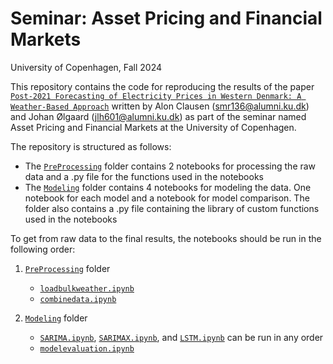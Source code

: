 # Seminar: Asset Pricing and Financial Markets
University of Copenhagen, Fall 2024

This repository contains the code for reproducing the results of the paper [`Post-2021 Forecasting of Electricity Prices in Western
Denmark: A Weather-Based Approach`](Seminar_Asset_Prices_and_Financial_Markets.pdf) written by Alon Clausen (smr136@alumni.ku.dk) and Johan Ølgaard (jlh601@alumni.ku.dk) as part of the seminar named Asset Pricing and Financial Markets at the University of Copenhagen.

The repository is structured as follows:
- The [`PreProcessing`](PreProcessing) folder contains 2 notebooks for processing the raw data and a .py file for the functions used in the notebooks
- The [`Modeling`](Modeling) folder contains 4 notebooks for modeling the data. One notebook for each model and a notebook for model comparison. The folder also contains a .py file containing the library of custom functions used in the notebooks

To get from raw data to the final results, the notebooks should be run in the following order:
1. [`PreProcessing`](PreProcessing) folder
    - [`loadbulkweather.ipynb`](PreProcessing/loadbulkweather.ipynb)
    - [`combinedata.ipynb`](PreProcessing/combinedata.ipynb)

2. [`Modeling`](Modeling) folder
    - [`SARIMA.ipynb`](Modeling/ARIMA.ipynb), [`SARIMAX.ipynb`](Modeling/LSTM.ipynb), and [`LSTM.ipynb`](Modeling/LSTM.ipynb) can be run in any order
    - [`modelevaluation.ipynb`](Modeling/modelevaluation.ipynb)
